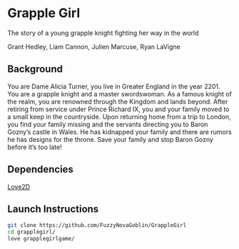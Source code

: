 # Grapple Girl
The story of a young grapple knight fighting her way in the world

Grant Hedley, Liam Cannon, Julien Marcuse, Ryan LaVigne

## Background
You are Dame Alicia Turner, you live in Greater England in the year 2201. You are a grapple knight and a master swordswoman. As a famous knight of the realm, you are renowned through the Kingdom and lands beyond. After retiring from service under Prince Richard IX, you and your family moved to a small keep in the countryside. Upon returning home from a trip to London, you find your family missing and the servants directing you to Baron Gozny’s castle in Wales. He has kidnapped your family and there are rumors he has designs for the throne. Save your family and stop Baron Gozny before it’s too late!

## Dependencies 
[Love2D](https://love2d.org/)

## Launch Instructions
```sh
git clone https://github.com/FuzzyNovaGoblin/GrappleGirl
cd grapplegirl/
love grapplegirlgame/
```
